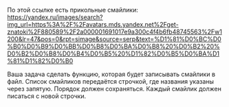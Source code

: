 По этой ссылке есть прикольные смайлики: https://yandex.ru/images/search?img_url=https%3A%2F%2Favatars.mds.yandex.net%2Fget-znatoki%2F880589%2F2a000001691017e9a300c4f4b6fb48745563%2Fw1200&lr=47&pos=0&rpt=simage&source=serp&text=%D1%81%D0%BC%D0%B0%D0%B9%D0%BB%D0%B8%D0%BA%D0%B8%20%D0%B2%20%D0%B2%D0%B8%D0%B4%D0%B5%20%D1%82%D0%B5%D0%BA%D1%81%D1%82%D0%B0

Ваша задача сделать функцию, которая будет записывать смайлики в файл. Список смайликов передаётся строчкой, где названия указаны через запятую. Порядок должен сохраняться. Каждый смайлик должен писаться с новой строчки.


